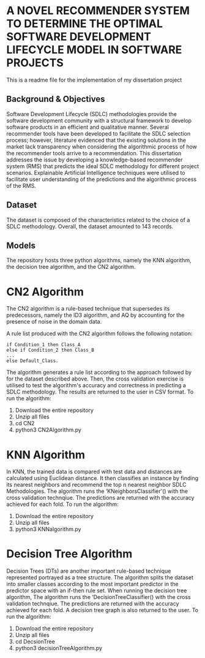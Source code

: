# A NOVEL RECOMMENDER SYSTEM TO DETERMINE THE OPTIMAL SOFTWARE DEVELOPMENT LIFECYCLE MODEL IN SOFTWARE PROJECTS 
This is a readme file for the implementation of my dissertation project

## Background & Objectives
Software Development Lifecycle (SDLC) methodologies provide the software development community with a structural framework to develop software products in an efficient and qualitative manner. Several recommender tools have been developed to facilitate the SDLC selection process; however, literature evidenced that the existing solutions in the market lack transparency when considering the algorithmic process of how the recommender tools arrive to a recommendation. This dissertation addresses the issue by developing a knowledge-based recommender system (RMS) that predicts the ideal SDLC methodology for different project scenarios. Explainable Artificial Intelligence techniques were utilised to facilitate user understanding of the predictions and the algorithmic process of the RMS.
 
## Dataset
The dataset is composed of the characteristics related to the choice of a SDLC methodology. Overall, the dataset  amounted to 143 records.

## Models
The repository hosts three python algorithms, namely the KNN algorithm, the decision tree algorithm, and the CN2 algorithm. 

# CN2 Algorithm 
The CN2 algorithm is a rule-based technique that supersedes its predecessors, namely the ID3 algorithm, and AQ by accounting for the presence of noise in the domain data.

A rule list produced with the CN2 algorithm follows the following notation:

	if Condition_1 then Class_A
	else if Condition_2 then Class_B
	...
	else Default_Class.

The algorithm generates a rule list according to the approach followed by for the dataset described above. Then, the cross validation exercise is utilised to test the algorithm's accuracy and correctness in predicting a SDLC methodology. The results are returned to the user in CSV format. To run the algorithm:

1. Download the entire repository 
2. Unzip all files
3. cd CN2
4. python3 CN2Algorithm.py


# KNN Algorithm 
In KNN, the trained data is compared with test data and distances are calculated using Euclidean distance. It then classifies an instance by finding its nearest neighbors and recommend the top n nearest neighbor SDLC Methodologies. The algorithm runs the ‘KNeighborsClassifier'() with the cross validation technqiue. The predictions are returned with the accuracy achieved for each fold. To run the algorithm:

1. Download the entire repository 
2. Unzip all files
4. python3 KNNalgorithm.py

# Decision Tree Algorithm 
Decision Trees (DTs) are another important rule-based technique represented portrayed as a tree structure. The algorithm splits the dataset into smaller classes according to the most important predictor in the predictor space with an if-then rule set. When running the decision tree algorithm, The algorithm runs the ‘DecisionTreeClassifier() with the cross validation technqiue. The predictions are returned with the accuracy achieved for each fold. A decision tree graph is also returned to the user. To run the algorithm:

1. Download the entire repository 
2. Unzip all files
3. cd DecsionTree
4. python3 decisionTreeAlgorithm.py
